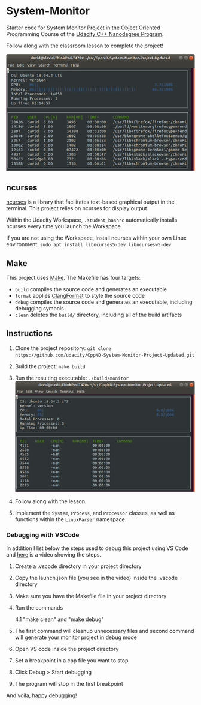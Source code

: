 # System-Monitor

Starter code for System Monitor Project in the Object Oriented Programming Course of the [Udacity C++ Nanodegree Program](https://www.udacity.com/course/c-plus-plus-nanodegree--nd213). 

Follow along with the classroom lesson to complete the project!

![System Monitor](images/monitor.png)

## ncurses
[ncurses](https://www.gnu.org/software/ncurses/) is a library that facilitates text-based graphical output in the terminal. This project relies on ncurses for display output.

Within the Udacity Workspace, `.student_bashrc` automatically installs ncurses every time you launch the Workspace.

If you are not using the Workspace, install ncurses within your own Linux environment: `sudo apt install libncurses5-dev libncursesw5-dev`

## Make
This project uses [Make](https://www.gnu.org/software/make/). The Makefile has four targets:
* `build` compiles the source code and generates an executable
* `format` applies [ClangFormat](https://clang.llvm.org/docs/ClangFormat.html) to style the source code
* `debug` compiles the source code and generates an executable, including debugging symbols
* `clean` deletes the `build/` directory, including all of the build artifacts

## Instructions

1. Clone the project repository: `git clone https://github.com/udacity/CppND-System-Monitor-Project-Updated.git`

2. Build the project: `make build`

3. Run the resulting executable: `./build/monitor`
![Starting System Monitor](images/starting_monitor.png)

4. Follow along with the lesson.

5. Implement the `System`, `Process`, and `Processor` classes, as well as functions within the `LinuxParser` namespace.

### Debugging with VSCode

In addition I list below the steps used to debug this project using VS Code and [here](https://youtu.be/pThGzmT0C7E) is a video showing the steps.
1.	Create a .vscode directory in your project directory
2.	Copy the launch.json file (you see in the video) inside the .vscode directory
3.	Make sure you have the Makefile file in your project directory
4.	Run the commands

    4.1 "make clean" and "make debug"

5. The first command will cleanup unnecessary files and second command will generate your monitor project in debug mode
6. Open VS code inside the project directory
7. Set a breakpoint in a cpp file you want to stop
8. Click Debug > Start debugging
9. The program will stop in the first breakpoint

And voila, happy debugging!
